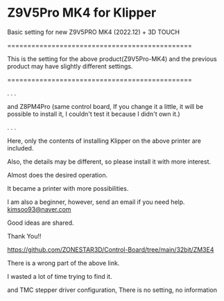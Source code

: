 # Z9V5Pro MK4 for Klipper

Basic setting for new Z9V5PRO MK4 (2022.12) + 3D TOUCH


==============================================

This is the setting for the above product(Z9V5Pro-MK4) and the previous product may have slightly different settings.

==============================================

.
.
.

and Z8PM4Pro (same control board, If you change it a little, it will be possible to install it, I couldn't test it because I didn't own it.)

.
.
.




Here, only the contents of installing Klipper on the above printer are included.

Also, the details may be different, so please install it with more interest.

Almost does the desired operation.

It became a printer with more possibilities.

I am also a beginner, however, send an email if you need help. kimsoo93@naver.com

Good ideas are shared.

Thank You!!


https://github.com/ZONESTAR3D/Control-Board/tree/main/32bit/ZM3E4

There is a wrong part of the above link.

I wasted a lot of time trying to find it.

and TMC stepper driver configuration, There is no setting, no information
